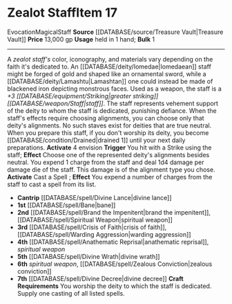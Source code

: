 ﻿---
bulk: '1'
id: '2263'
item_category: Staves
level: '17'
name: Zealot Staff
price: 13,000 gp
rarity: Common
school: Evocation
source: '[[DATABASE/source/Treasure Vault|Treasure Vault]]'
subcategory: stave
trait:
- '[[DATABASE/trait/Evocation|Evocation]]'
- '[[DATABASE/trait/Magical|Magical]]'
- '[[DATABASE/trait/Staff|Staff]]'
type: Item
usage: held in 1 hand

---
# Zealot Staff<span class="item-type">Item 17</span>

<span class="item-trait">Evocation</span><span class="item-trait">Magical</span><span class="item-trait">Staff</span>
**Source** [[DATABASE/source/Treasure Vault|Treasure Vault]] 
**Price** 13,000 gp
**Usage** held in 1 hand; **Bulk** 1

---
A _zealot staff's_ color, iconography, and materials vary depending on the faith it's dedicated to. An [[DATABASE/deity/Iomedae|Iomedaean]] staff might be forged of gold and shaped like an ornamental sword, while a [[DATABASE/deity/Lamashtu|Lamashtan]] one could instead be made of blackened iron depicting monstrous faces. Used as a weapon, the staff is a _+3 [[DATABASE/equipment/Striking|greater striking]] [[DATABASE/weapon/Staff|staff]]_.
 The staff represents vehement support of the deity to whom the staff is dedicated, punishing defiance. When the staff's effects require choosing alignments, you can choose only that deity's alignments. No such staves exist for deities that are true neutral. When you prepare this staff, if you don't worship its deity, you become [[DATABASE/condition/Drained|drained 1]] until your next daily preparations.
**Activate** <span class="action-icon">4</span> envision **Trigger** You hit with a Strike using the staff; **Effect** Choose one of the represented deity's alignments besides neutral. You expend 1 charge from the staff and deal 1d4 damage per damage die of the staff. This damage is of the alignment type you chose.
**Activate** Cast a Spell ; **Effect** You expend a number of charges from the staff to cast a spell from its list.

* **Cantrip** [[DATABASE/spell/Divine Lance|divine lance]]
* **1st** [[DATABASE/spell/Bane|bane]]
* **2nd** [[DATABASE/spell/Brand the Impenitent|brand the impenitent]], [[DATABASE/spell/Spiritual Weapon|spiritual weapon]]
* **3rd** [[DATABASE/spell/Crisis of Faith|crisis of faith]], [[DATABASE/spell/Warding Aggression|warding aggression]]
* **4th** [[DATABASE/spell/Anathematic Reprisal|anathematic reprisal]], _spiritual weapon_
* **5th** [[DATABASE/spell/Divine Wrath|divine wrath]]
* **6th** _spiritual weapon_, [[DATABASE/spell/Zealous Conviction|zealous conviction]]
* **7th** [[DATABASE/spell/Divine Decree|divine decree]]
**Craft Requirements** You worship the deity to which the staff is dedicated. Supply one casting of all listed spells.
